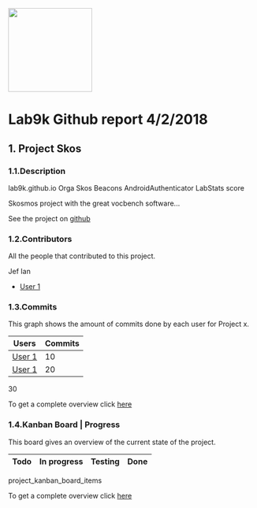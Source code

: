 <img src="https://lab9k.github.io/images/logo.svg" width="170">

# Lab9k Github report 4&#x2F;2&#x2F;2018

## 1. Project Skos

### 1.1.Description

lab9k.github.io
Orga
Skos
Beacons
AndroidAuthenticator
LabStats
score



Skosmos project with the great vocbench software...

See the project on [github]()

### 1.2.Contributors

All the people that contributed to this project.

Jef
Ian

* [User 1](https://github.com/rubenalliet)

### 1.3.Commits

This graph shows the amount of commits done by each user for Project x.

| Users                                    | Commits |
| ---------------------------------------- | ------- |
| [User 1](https://github.com/rubenalliet) | 10      |
| [User 1](https://github.com/rubenalliet) | 20      |

30

To get a complete overview click [here](www.google.com)

### 1.4.Kanban Board | Progress

This board gives an overview of the current state of the project.

| Todo | In progress | Testing | Done |
| ---- | ----------- | ------- | ---- |


project_kanban_board_items

To get a complete overview click [here](project_kanban_board_url)

